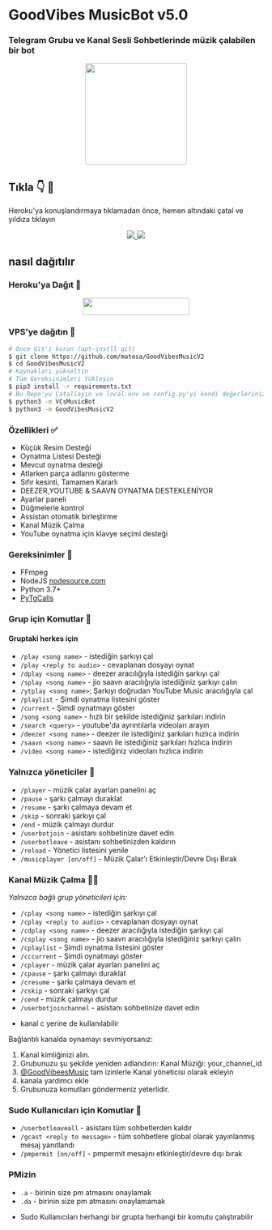<h1 align="centre">GoodVibes MusicBot v5.0</h1>

### Telegram Grubu ve Kanal Sesli Sohbetlerinde müzik çalabilen bir bot

<p align="center">
  <a href="https://github.com/matesa/GoodVibesMusicV2">
  </a>
</p>

<p align="center">
  <a href="https://telegra.ph/file/810ec0867be11dd1ed348.png">
     <img height="200px" src="https://telegra.ph/file/810ec0867be11dd1ed348.png">
  </a>
</p>

## Tıkla 👇 💙

Heroku'ya konuşlandırmaya tıklamadan önce, hemen altındaki çatal ve yıldıza tıklayın

<p align="center">
  <a href="https://github.com/matesa/GoodVibesMusicV2">
    <img src="https://img.shields.io/github/forks/matesa/GoodVibesMusicV2?label=Fork&style=social">
    
  </a>
  <a href="https://github.com/matesa/GoodVibesMusicV2">
    <img src="https://img.shields.io/github/stars/matesa/GoodVibesMusicV2?style=social">
  </a>
</p>

## nasıl dağıtılır 


### Heroku'ya Dağıt  📡</h4>

<p align="center"><a href="https://github.com/matesa/GoodVibesMusicV2"> <img src="https://img.shields.io/badge/Deploy%20To%20Heroku-blueviolet?style=for-the-badge&logo=heroku" width="210" height="34.45"/></a></p>


### VPS'ye dağıtın 🏃
```sh
# Önce Git'i kurun (apt-instll git)
$ git clone https://github.com/matesa/GoodVibesMusicV2
$ cd GoodVibesMusicV2
# Kaynakları yükseltin
# Tüm Gereksinimleri Yükleyin 
$ pip3 install -r requirements.txt
# Bu Repo'yu Çatallayın ve local.env ve config.py'yi kendi değerlerinizle doldurun. Ardından Bot'u Başlatın 
$ python3 -m VCsMusicBot
$ python3 -m GoodVibesMusicV2
```

### Özellikleri ✅

- Küçük Resim Desteği
- Oynatma Listesi Desteği
- Mevcut oynatma desteği
- Atlarken parça adlarını gösterme
- Sıfır kesinti, Tamamen Kararlı
- DEEZER,YOUTUBE & SAAVN OYNATMA DESTEKLENİYOR
- Ayarlar paneli
- Düğmelerle kontrol
- Assistan otomatik birleştirme
- Kanal Müzik Çalma
- YouTube oynatma için klavye seçimi desteği

### Gereksinimler 📝

- FFmpeg
- NodeJS [nodesource.com](https://nodesource.com/)
- Python 3.7+
- [PyTgCalls](https://github.com/pytgcalls/pytgcalls)

### Grup için Komutlar 👥
#### Gruptaki herkes için

- `/play <song name>` - istediğin şarkıyı çal
- `/play <reply to audio>` - cevaplanan dosyayı oynat
- `/dplay <song name>` - deezer aracılığıyla istediğin şarkıyı çal
- `/splay <song name>` - jio saavn aracılığıyla istediğiniz şarkıyı çalın
- `/ytplay <song name>`: Şarkıyı doğrudan YouTube Music aracılığıyla çal
- `/playlist` - Şimdi oynatma listesini göster
- `/current` - Şimdi oynatmayı göster
- `/song <song name>` - hızlı bir şekilde istediğiniz şarkıları indirin
- `/search <query>` - youtube'da ayrıntılarla videoları arayın
- `/deezer <song name>` - deezer ile istediğiniz şarkıları hızlıca indirin
- `/saavn <song name>` - saavn ile istediğiniz şarkıları hızlıca indirin
- `/video <song name>` - istediğiniz videoları hızlıca indirin

### Yalnızca yöneticiler  🏅
- `/player` - müzik çalar ayarları panelini aç
- `/pause` - şarkı çalmayı duraklat
- `/resume` - şarkı çalmaya devam et
- `/skip` - sonraki şarkıyı çal
- `/end` - müzik çalmayı durdur
- `/userbotjoin` - asistanı sohbetinize davet edin
- `/userbotleave` - asistanı sohbetinizden kaldırın
- `/reload` - Yönetici listesini yenile
- `/musicplayer [on/off]` - Müzik Çalar'ı Etkinleştir/Devre Dışı Bırak

### Kanal Müzik Çalma 👨‍🎤
*Yalnızca bağlı grup yöneticileri için:*
- `/cplay <song name>` - istediğin şarkıyı çal
- `/cplay <reply to audio>` - cevaplanan dosyayı oynat
- `/cdplay <song name>` - deezer aracılığıyla istediğin şarkıyı çal
- `/csplay <song name>` - jio saavn aracılığıyla istediğiniz şarkıyı çalın
- `/cplaylist` - Şimdi oynatma listesini göster
- `/cccurrent` - Şimdi oynatmayı göster
- `/cplayer` - müzik çalar ayarları panelini aç
- `/cpause` - şarkı çalmayı duraklat
- `/cresume` - şarkı çalmaya devam et
- `/cskip` - sonraki şarkıyı çal
- `/cend` - müzik çalmayı durdur
- `/userbotjoinchannel` - asistanı sohbetinize davet edin
* kanal c yerine de kullanılabilir

Bağlantılı kanalda oynamayı sevmiyorsanız:
 1. Kanal kimliğinizi alın.
 2. Grubunuzu şu şekilde yeniden adlandırın: Kanal Müziği: your_channel_id
 3. [@GoodVibeesMusic](https://t.me/GoodVibeesMusic) tam izinlerle Kanal yöneticisi olarak ekleyin
 4. kanala yardımcı ekle
 5. Grubunuza komutları göndermeniz yeterlidir.

### Sudo Kullanıcıları için Komutlar 👮
- `/userbotleaveall` - asistanı tüm sohbetlerden kaldır
- `/gcast <reply to message>` - tüm sohbetlere global olarak yayınlanmış mesaj yanıtlandı
- `/pmpermit [on/off]` - pmpermit mesajını etkinleştir/devre dışı bırak

### PMizin
- `.a` - birinin size pm atmasını onaylamak
- `.da` - birinin size pm atmasını onaylamamak
+ Sudo Kullanıcıları herhangi bir grupta herhangi bir komutu çalıştırabilir

